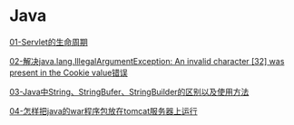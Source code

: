 # Java

[01-Servlet的生命周期](./doc/01.md)

[02-解决java.lang.IllegalArgumentException: An invalid character [32] was present in the Cookie value错误](./doc/02.md)

[03-Java中String、StringBufer、StringBuilder的区别以及使用方法](./doc/03.md)

[04-怎样把java的war程序包放在tomcat服务器上运行](./doc/04.md)
